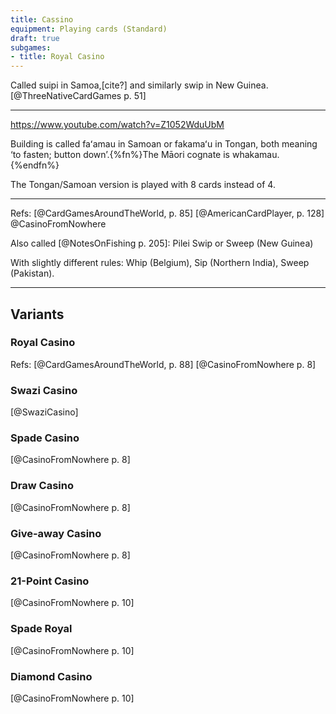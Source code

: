 ```yaml
---
title: Cassino
equipment: Playing cards (Standard)
draft: true
subgames:
- title: Royal Casino
---
```


Called <span lang="sm">suipi</span> in Samoa,[cite?] and similarly <span lang="tpi">swip</span> in New Guinea.[@ThreeNativeCardGames p. 51]

---

https://www.youtube.com/watch?v=Z1052WduUbM

Building is called <span lang="sm">faʻamau</span> in Samoan or <span lang="to">fakamaʻu</span> in Tongan, both meaning ‘to fasten; button down’.{%fn%}The Māori cognate is <span lang="mi">whakamau</span>.{%endfn%}

The Tongan/Samoan version is played with 8 cards instead of 4.

---

Refs: [@CardGamesAroundTheWorld, p. 85] [@AmericanCardPlayer, p. 128] @CasinoFromNowhere

Also called [@NotesOnFishing p. 205]: Pilei Swip or Sweep (New Guinea)

With slightly different rules: Whip (Belgium), Sip (Northern India), Sweep (Pakistan).

---

## Variants

### Royal Casino

Refs: [@CardGamesAroundTheWorld, p. 88] [@CasinoFromNowhere p. 8]

### Swazi Casino

[@SwaziCasino]

### Spade Casino

[@CasinoFromNowhere p. 8]

### Draw Casino 
[@CasinoFromNowhere p. 8]

### Give-away Casino 
[@CasinoFromNowhere p. 8]

### 21-Point Casino
[@CasinoFromNowhere p. 10]

### Spade Royal
[@CasinoFromNowhere p. 10]

### Diamond Casino
[@CasinoFromNowhere p. 10]
